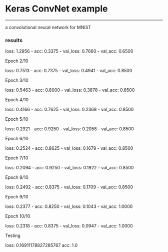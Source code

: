 # Keras ConvNet example

---

a convolutional neural network for MNIST

### results



loss: 1.2956 - acc: 0.3375 - val_loss: 0.7660 - val_acc: 0.6500

Epoch 2/10


loss: 0.7513 - acc: 0.7375 - val_loss: 0.4941 - val_acc: 0.8500

Epoch 3/10


loss: 0.5463 - acc: 0.8000 - val_loss: 0.3878 - val_acc: 0.8500

Epoch 4/10


loss: 0.4166 - acc: 0.7625 - val_loss: 0.2368 - val_acc: 0.8500

Epoch 5/10


loss: 0.2921 - acc: 0.9250 - val_loss: 0.2058 - val_acc: 0.8500

Epoch 6/10


loss: 0.2524 - acc: 0.8625 - val_loss: 0.1679 - val_acc: 0.8500

Epoch 7/10


loss: 0.2094 - acc: 0.9250 - val_loss: 0.1922 - val_acc: 0.8500

Epoch 8/10


loss: 0.2492 - acc: 0.8375 - val_loss: 0.1709 - val_acc: 0.8500

Epoch 9/10


loss: 0.2377 - acc: 0.8250 - val_loss: 0.1043 - val_acc: 1.0000

Epoch 10/10


loss: 0.2318 - acc: 0.8375 - val_loss: 0.0947 - val_acc: 1.0000


Testing

loss: 0.16911178827285767
acc: 1.0

